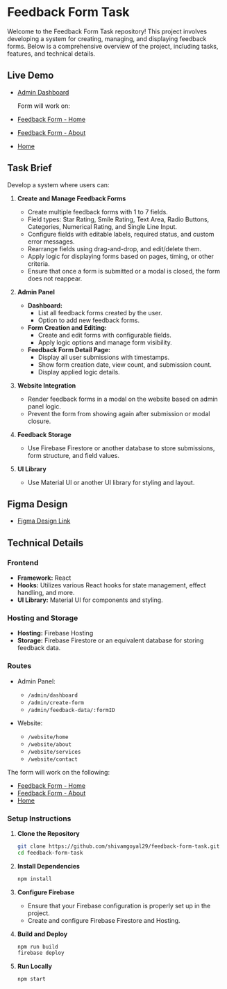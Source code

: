 # Feedback Form Task

Welcome to the Feedback Form Task repository! This project involves developing a system for creating, managing, and displaying feedback forms. Below is a comprehensive overview of the project, including tasks, features, and technical details.

## Live Demo

- [Admin Dashboard](https://feedback-form-task.web.app/admin/dashboard)

  Form will work on:
- [Feedback Form - Home](https://feedback-form-task.web.app/website/home)
- [Feedback Form - About](https://feedback-form-task.web.app/website/about)
- [Home](https://feedback-form-task.web.app/)


## Task Brief

Develop a system where users can:

1. **Create and Manage Feedback Forms**
   - Create multiple feedback forms with 1 to 7 fields.
   - Field types: Star Rating, Smile Rating, Text Area, Radio Buttons, Categories, Numerical Rating, and Single Line Input.
   - Configure fields with editable labels, required status, and custom error messages.
   - Rearrange fields using drag-and-drop, and edit/delete them.
   - Apply logic for displaying forms based on pages, timing, or other criteria.
   - Ensure that once a form is submitted or a modal is closed, the form does not reappear.

2. **Admin Panel**
   - **Dashboard:** 
     - List all feedback forms created by the user.
     - Option to add new feedback forms.
   - **Form Creation and Editing:**
     - Create and edit forms with configurable fields.
     - Apply logic options and manage form visibility.
   - **Feedback Form Detail Page:**
     - Display all user submissions with timestamps.
     - Show form creation date, view count, and submission count.
     - Display applied logic details.

3. **Website Integration**
   - Render feedback forms in a modal on the website based on admin panel logic.
   - Prevent the form from showing again after submission or modal closure.

4. **Feedback Storage**
   - Use Firebase Firestore or another database to store submissions, form structure, and field values.

5. **UI Library**
   - Use Material UI or another UI library for styling and layout.

## Figma Design

- [Figma Design Link](https://www.figma.com/design/5WH64DX6tESBP8lv3K35s5/Custom-Feedback-Form-Builder?node-id=0-1&t=CIm1RPxv2Mmw93SG-1)

## Technical Details

### Frontend

- **Framework:** React
- **Hooks:** Utilizes various React hooks for state management, effect handling, and more.
- **UI Library:** Material UI for components and styling.

### Hosting and Storage

- **Hosting:** Firebase Hosting
- **Storage:** Firebase Firestore or an equivalent database for storing feedback data.

### Routes

- Admin Panel:
  - `/admin/dashboard`
  - `/admin/create-form`
  - `/admin/feedback-data/:formID`

- Website:
  - `/website/home`
  - `/website/about`
  - `/website/services`
  - `/website/contact`
 
The form will work on the following:
- [Feedback Form - Home](https://feedback-form-task.web.app/website/home)
- [Feedback Form - About](https://feedback-form-task.web.app/website/about)
- [Home](https://feedback-form-task.web.app/)


### Setup Instructions

1. **Clone the Repository**

   ```bash
   git clone https://github.com/shivamgoyal29/feedback-form-task.git
   cd feedback-form-task
   ```

2. **Install Dependencies**

   ```bash
   npm install
   ```

3. **Configure Firebase**

   - Ensure that your Firebase configuration is properly set up in the project.
   - Create and configure Firebase Firestore and Hosting.

4. **Build and Deploy**

   ```bash
   npm run build
   firebase deploy
   ```

5. **Run Locally**

   ```bash
   npm start
   ```
